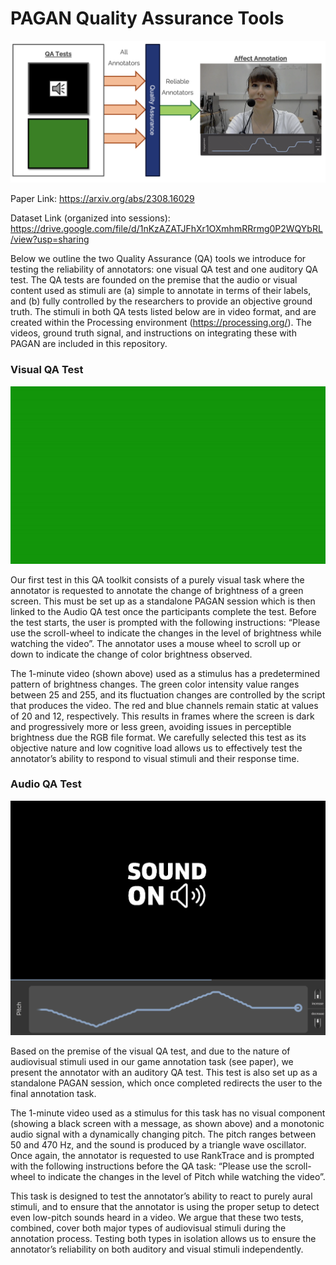 # PAGAN Quality Assurance Tools

![alt text](./Extra/Banner.png)

Paper Link: https://arxiv.org/abs/2308.16029

Dataset Link (organized into sessions): https://drive.google.com/file/d/1nKzAZATJFhXr1OXmhmRRrmg0P2WQYbRL/view?usp=sharing

Below we outline the two Quality Assurance (QA) tools we introduce for testing the reliability of annotators: one visual QA test and one auditory QA test. The QA tests are founded on the premise that the audio or visual content used as stimuli are (a) simple to annotate in terms of their labels, and (b) fully controlled by the researchers to provide an objective ground truth. The stimuli in both QA tests listed below are in video format, and are created within
the Processing environment (https://processing.org/). The videos, ground truth signal, and instructions on integrating these with PAGAN are included in this repository.

### Visual QA Test

![alt text](./Extra/QA_Visual.gif)

Our first test in this QA toolkit consists of a purely visual task where the annotator is requested to annotate the change of brightness of a green screen. This must be set up as a standalone PAGAN session which is then linked to the Audio QA test once the participants complete the test. Before the test starts, the user is prompted with the following instructions: “Please use the scroll-wheel to indicate the changes in the level of brightness while watching the video”. The annotator uses a mouse wheel to scroll up or down to indicate the change of color brightness observed.

The 1-minute video (shown above) used as a stimulus has a predetermined pattern of brightness changes. The green color intensity value ranges between 25 and 255, and its fluctuation changes are controlled by the script that produces the video. The red and blue channels remain static at values of 20 and 12, respectively. This results in frames where the screen is dark and progressively more or less green, avoiding issues in perceptible brightness due the RGB file format. We carefully selected this test as its objective nature and low cognitive load allows us to effectively test the annotator’s ability to respond to visual stimuli and their response time.

### Audio QA Test

![alt text](./Extra/pagan_pitch_task2.png)

Based on the premise of the visual QA test, and due to the nature of audiovisual stimuli used in our game annotation task (see paper), we present the annotator with an auditory QA test. This test is also set up as a standalone PAGAN session, which once completed redirects the user to the final annotation task.

 The 1-minute video used as a stimulus for this task has no visual component (showing a black screen with a message, as shown above) and a monotonic audio signal with a dynamically changing pitch. The pitch ranges between 50 and 470 Hz, and the sound is produced by a triangle wave oscillator. Once again, the annotator is requested to use RankTrace and is prompted with the following instructions before the QA task: “Please use the scroll-wheel to indicate the changes in the level of Pitch while watching the video”.

This task is designed to test the annotator’s ability to react to purely aural stimuli, and to ensure that the annotator is using the proper setup to detect even low-pitch sounds heard in a video. We argue that these two tests, combined, cover both major types of audiovisual stimuli during the annotation process. Testing both types in isolation allows us to ensure the annotator’s reliability on both auditory and visual stimuli independently. 
